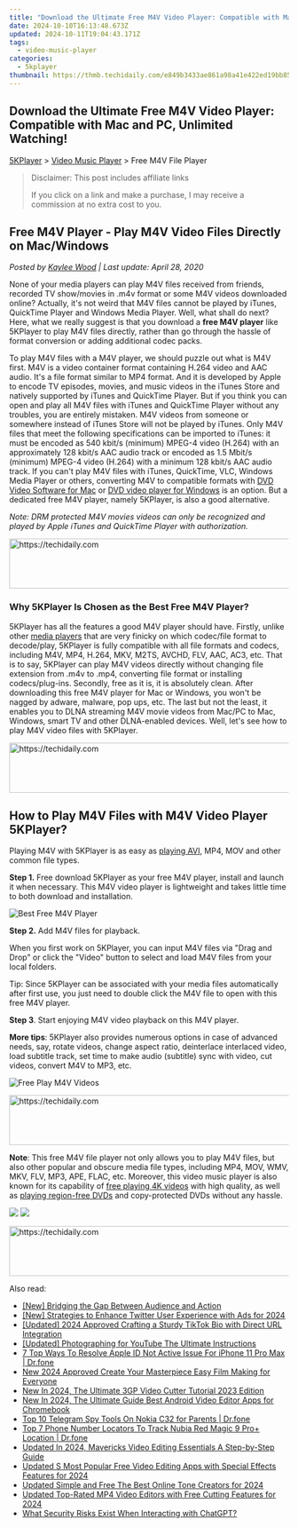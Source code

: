 ```yaml
---
title: "Download the Ultimate Free M4V Video Player: Compatible with Mac and PC, Unlimited Watching!"
date: 2024-10-10T16:13:48.673Z
updated: 2024-10-11T19:04:43.171Z
tags:
  - video-music-player
categories:
  - 5kplayer
thumbnail: https://thmb.techidaily.com/e849b3433ae861a98a41e422ed19bb8502406c23628dc5175ac052fdfbe1c181.jpg
---
```


## Download the Ultimate Free M4V Video Player: Compatible with Mac and PC, Unlimited Watching!

[5KPlayer](https://tools.techidaily.com/5kplayer/products/) \> [Video Music Player](https://tools.techidaily.com/5kplayer/video-music-player/) \> Free M4V File Player

>  Disclaimer: This post includes affiliate links
>
>  If you click on a link and make a purchase, I may receive a commission at no extra cost to you.
>

## Free M4V Player - Play M4V Video Files Directly on Mac/Windows

 _Posted by [Kaylee Wood](https://www.quora.com/profile/Amanda-Hu-21) | Last update: April 28, 2020_

None of your media players can play M4V files received from friends, recorded TV show/movies in .m4v format or some M4V videos downloaded online? Actually, it's not weird that M4V files cannot be played by iTunes, QuickTime Player and Windows Media Player. Well, what shall do next? Here, what we really suggest is that you download a **free M4V player** like 5KPlayer to play M4V files directly, rather than go through the hassle of format conversion or adding additional codec packs.

To play M4V files with a M4V player, we should puzzle out what is M4V first. M4V is a video container format containing H.264 video and AAC audio. It's a file format similar to MP4 format. And it is developed by Apple to encode TV episodes, movies, and music videos in the iTunes Store and natively supported by iTunes and QuickTime Player. But if you think you can open and play all M4V files with iTunes and QuickTime Player without any troubles, you are entirely mistaken. M4V videos from someone or somewhere instead of iTunes Store will not be played by iTunes. Only M4V files that meet the following specifications can be imported to iTunes: it must be encoded as 540 kbit/s (minimum) MPEG-4 video (H.264) with an approximately 128 kbit/s AAC audio track or encoded as 1.5 Mbit/s (minimum) MPEG-4 video (H.264) with a minimum 128 kbit/s AAC audio track. If you can't play M4V files with iTunes, QuickTime, VLC, Windows Media Player or others, converting M4V to compatible formats with [DVD Video Software for Mac](https://tools.techidaily.com/5kplayer/products/) or [DVD video player for Windows](https://tools.techidaily.com/5kplayer/products/) is an option. But a dedicated free M4V player, namely 5KPlayer, is also a good alternative.

_Note: DRM protected M4V movies videos can only be recognized and played by Apple iTunes and QuickTime Player with authorization._

<!-- affiliate ads begin -->
<a href="https://appsumo.8odi.net/c/5597632/2118305/7443" target="_top" id="2118305">
  <img src="//a.impactradius-go.com/display-ad/7443-2118305" border="0" alt="https://techidaily.com" width="728" height="90"/>
</a>
<img height="0" width="0" src="https://appsumo.8odi.net/i/5597632/2118305/7443" style="position:absolute;visibility:hidden;" border="0" />
<!-- affiliate ads end -->

### Why 5KPlayer Is Chosen as the Best Free M4V Player?

5KPlayer has all the features a good M4V player should have. Firstly, unlike other [media players](https://tools.techidaily.com/5kplayer/video-music-player/) that are very finicky on which codec/file format to decode/play, 5KPlayer is fully compatible with all file formats and codecs, including M4V, MP4, H.264, MKV, M2TS, AVCHD, FLV, AAC, AC3, etc. That is to say, 5KPlayer can play M4V videos directly without changing file extension from .m4v to .mp4, converting file format or installing codecs/plug-ins. Secondly, free as it is, it is absolutely clean. After downloading this free M4V player for Mac or Windows, you won't be nagged by adware, malware, pop ups, etc. The last but not the least, it enables you to DLNA streaming M4V movie videos from Mac/PC to Mac, Windows, smart TV and other DLNA-enabled devices. Well, let's see how to play M4V video files with 5KPlayer.

<!-- affiliate ads begin -->
<a href="https://appsumo.8odi.net/c/5597632/2100526/7443" target="_top" id="2100526">
  <img src="//a.impactradius-go.com/display-ad/7443-2100526" border="0" alt="https://techidaily.com" width="728" height="90"/>
</a>
<img height="0" width="0" src="https://appsumo.8odi.net/i/5597632/2100526/7443" style="position:absolute;visibility:hidden;" border="0" />
<!-- affiliate ads end -->

## How to Play M4V Files with M4V Video Player 5KPlayer?

Playing M4V with 5KPlayer is as easy as [playing AVI](https://tools.techidaily.com/5kplayer/video-music-player/), MP4, MOV and other common file types.

**Step 1.** Free download 5KPlayer as your free M4V player, install and launch it when necessary. This M4V video player is lightweight and takes little time to both download and installation.

![Best Free M4V Player](https://www.5kplayer.com/video-music-player/img/youtube-0119-01.png) 

**Step 2.** Add M4V files for playback.

When you first work on 5KPlayer, you can input M4V files via "Drag and Drop" or click the "Video" button to select and load M4V files from your local folders. 

Tip: Since 5KPlayer can be associated with your media files automatically after first use, you just need to double click the M4V file to open with this free M4V player.

**Step 3**. Start enjoying M4V video playback on this M4V player.

**More tips**: 5KPlayer also provides numerous options in case of advanced needs, say, rotate videos, change aspect ratio, deinterlace interlaced video, load subtitle track, set time to make audio (subtitle) sync with video, cut videos, convert M4V to MP3, etc.

![Free Play M4V Videos](https://www.5kplayer.com/video-music-player/img/play-m4v-video.jpg) 

<!-- affiliate ads begin -->
<a href="https://unicoeye.pxf.io/c/5597632/2148773/18498" target="_top" id="2148773">
  <img src="//a.impactradius-go.com/display-ad/18498-2148773" border="0" alt="https://techidaily.com" width="728" height="90"/>
</a>
<img height="0" width="0" src="https://unicoeye.pxf.io/i/5597632/2148773/18498" style="position:absolute;visibility:hidden;" border="0" />
<!-- affiliate ads end -->

**Note**: This free M4V file player not only allows you to play M4V files, but also other popular and obscure media file types, including MP4, MOV, WMV, MKV, FLV, MP3, APE, FLAC, etc. Moreover, this video music player is also known for its capability of [free playing 4K videos](https://tools.techidaily.com/5kplayer/video-music-player/) with high quality, as well as [playing region-free DVDs](https://tools.techidaily.com/5kplayer/video-music-player/) and copy-protected DVDs without any hassle.

[![](https://www.5kplayer.com/video-music-player/../button/freedownwhitewin.png)](https://tools.techidaily.com/5kplayer/products/) [![](https://www.5kplayer.com/video-music-player/../button/freedownbackmac.png)](https://tools.techidaily.com/5kplayer/products/)

<!-- affiliate ads begin -->
<a href="https://appsumo.8odi.net/c/5597632/2087485/7443" target="_top" id="2087485">
  <img src="//a.impactradius-go.com/display-ad/7443-2087485" border="0" alt="https://techidaily.com" width="728" height="90"/>
</a>
<img height="0" width="0" src="https://appsumo.8odi.net/i/5597632/2087485/7443" style="position:absolute;visibility:hidden;" border="0" />
<!-- affiliate ads end -->

<ins class="adsbygoogle"
     style="display:block"
     data-ad-format="autorelaxed"
     data-ad-client="ca-pub-7571918770474297"
     data-ad-slot="1223367746"></ins>

<ins class="adsbygoogle"
     style="display:block"
     data-ad-client="ca-pub-7571918770474297"
     data-ad-slot="8358498916"
     data-ad-format="auto"
     data-full-width-responsive="true"></ins>

<span class="atpl-alsoreadstyle">Also read:</span>
<div><ul>
<li><a href="https://fox-blue.techidaily.com/new-bridging-the-gap-between-audience-and-action/"><u>[New] Bridging the Gap Between Audience and Action</u></a></li>
<li><a href="https://twitter-videos.techidaily.com/new-strategies-to-enhance-twitter-user-experience-with-ads-for-2024/"><u>[New] Strategies to Enhance Twitter User Experience with Ads for 2024</u></a></li>
<li><a href="https://vp-tips.techidaily.com/updated-2024-approved-crafting-a-sturdy-tiktok-bio-with-direct-url-integration/"><u>[Updated] 2024 Approved Crafting a Sturdy TikTok Bio with Direct URL Integration</u></a></li>
<li><a href="https://extra-support.techidaily.com/updated-photographing-for-youtube-the-ultimate-instructions/"><u>[Updated] Photographing for YouTube The Ultimate Instructions</u></a></li>
<li><a href="https://iphone-unlock.techidaily.com/7-top-ways-to-resolve-apple-id-not-active-issue-for-iphone-11-pro-max-drfone-by-drfone-ios/"><u>7 Top Ways To Resolve Apple ID Not Active Issue For iPhone 11 Pro Max | Dr.fone</u></a></li>
<li><a href="https://video-ai-editor.techidaily.com/new-2024-approved-create-your-masterpiece-easy-film-making-for-everyone/"><u>New 2024 Approved Create Your Masterpiece Easy Film Making for Everyone</u></a></li>
<li><a href="https://video-ai-editor.techidaily.com/new-in-2024-the-ultimate-3gp-video-cutter-tutorial-2023-edition/"><u>New In 2024, The Ultimate 3GP Video Cutter Tutorial 2023 Edition</u></a></li>
<li><a href="https://video-ai-editor.techidaily.com/new-in-2024-the-ultimate-guide-best-android-video-editor-apps-for-chromebook/"><u>New In 2024, The Ultimate Guide Best Android Video Editor Apps for Chromebook</u></a></li>
<li><a href="https://android-location-track.techidaily.com/top-10-telegram-spy-tools-on-nokia-c32-for-parents-drfone-by-drfone-virtual-android/"><u>Top 10 Telegram Spy Tools On Nokia C32 for Parents | Dr.fone</u></a></li>
<li><a href="https://android-location-track.techidaily.com/top-7-phone-number-locators-to-track-nubia-red-magic-9-proplus-location-drfone-by-drfone-virtual-android/"><u>Top 7 Phone Number Locators To Track Nubia Red Magic 9 Pro+ Location | Dr.fone</u></a></li>
<li><a href="https://video-ai-editor.techidaily.com/updated-in-2024-mavericks-video-editing-essentials-a-step-by-step-guide/"><u>Updated In 2024, Mavericks Video Editing Essentials A Step-by-Step Guide</u></a></li>
<li><a href="https://video-ai-editor.techidaily.com/updated-s-most-popular-free-video-editing-apps-with-special-effects-features-for-2024/"><u>Updated S Most Popular Free Video Editing Apps with Special Effects Features for 2024</u></a></li>
<li><a href="https://video-ai-editor.techidaily.com/updated-simple-and-free-the-best-online-tone-creators-for-2024/"><u>Updated Simple and Free The Best Online Tone Creators for 2024</u></a></li>
<li><a href="https://video-ai-editor.techidaily.com/updated-top-rated-mp4-video-editors-with-free-cutting-features-for-2024/"><u>Updated Top-Rated MP4 Video Editors with Free Cutting Features for 2024</u></a></li>
<li><a href="https://tech-revival.techidaily.com/1722148583456-what-security-risks-exist-when-interacting-with-chatgpt/"><u>What Security Risks Exist When Interacting with ChatGPT?</u></a></li>
</ul></div>

